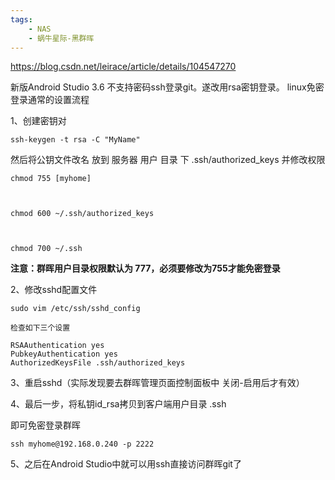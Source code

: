 ```yaml
---
tags:
    - NAS
    - 蜗牛星际-黑群晖
---
```


 https://blog.csdn.net/leirace/article/details/104547270



新版Android Studio 3.6 不支持密码ssh登录git。遂改用rsa密钥登录。
linux免密登录通常的设置流程

1、创建密钥对

```
ssh-keygen -t rsa -C "MyName"
```

然后将公钥文件改名 放到 服务器 用户 目录 下
.ssh/authorized_keys
并修改权限

```
chmod 755 [myhome]



chmod 600 ~/.ssh/authorized_keys



chmod 700 ~/.ssh
```

**注意：群晖用户目录权限默认为 777，必须要修改为755才能免密登录** 

2、修改sshd配置文件

```
sudo vim /etc/ssh/sshd_config

检查如下三个设置

RSAAuthentication yes
PubkeyAuthentication yes
AuthorizedKeysFile .ssh/authorized_keys
```

3、重启sshd（实际发现要去群晖管理页面控制面板中 关闭-启用后才有效）

4、最后一步，将私钥id_rsa拷贝到客户端用户目录 .ssh

   即可免密登录群晖

```
ssh myhome@192.168.0.240 -p 2222
```

5、之后在Android Studio中就可以用ssh直接访问群晖git了